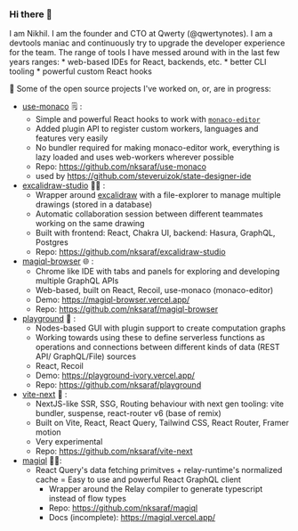 ### Hi there 👋

I am Nikhil. I am the founder and CTO at Qwerty (@qwertynotes). I am a devtools maniac and continuously try to upgrade the developer experience for the team. The range of tools I have messed around with in the last few years ranges: 
	* web-based IDEs for React, backends, etc.
	* better CLI tooling
	* powerful custom React hooks

🔭 Some of the open source projects I've worked on, or, are in progress:

* [use-monaco](https://github.com/nksaraf/use-monaco) 🗒 : 
	- Simple and powerful React hooks to work with [`monaco-editor`](https://microsoft.github.io/monaco-editor/)
	- Added plugin API to register custom workers, languages and features very easily
	- No bundler required for making monaco-editor work, everything is lazy loaded and uses web-workers wherever possible 
	- Repo: https://github.com/nksaraf/use-monaco
	- used by https://github.com/steveruizok/state-designer-ide
* [excalidraw-studio](https://github.com/nksaraf/excalidraw-studio) 👨‍🎨 : 
	- Wrapper around [excalidraw](https://excalidraw.com/) with a file-explorer to manage multiple drawings (stored in a database)
	- Automatic collaboration session between different teammates working on the same drawing
	- Built with frontend: React, Chakra UI, backend: Hasura, GraphQL, Postgres 
	- Repo: https://github.com/nksaraf/excalidraw-studio
* [magiql-browser](https://magiql-browser.vercel.app) 🌐 :
	- Chrome like IDE with tabs and panels for exploring and developing multiple GraphQL APIs
	- Web-based, built on React, Recoil, use-monaco (monaco-editor)
	- Demo: https://magiql-browser.vercel.app/
	- Repo: https://github.com/nksaraf/magiql-browser
* [playground](https://github.com/nksaraf/playground) 🎲 : 
	- Nodes-based GUI with plugin support to create computation graphs
	- Working towards using these to define serverless functions as operations and connections between different kinds of data (REST API/ GraphQL/File) sources
	- React, Recoil
	- Demo: https://playground-ivory.vercel.app/
	- Repo: https://github.com/nksaraf/playground
* [vite-next](https://github.com/nksaraf/vite-next) 🧬 :
	- NextJS-like SSR, SSG, Routing behaviour with next gen tooling: vite bundler, suspense, react-router v6 (base of remix)
	- Built on Vite, React, React Query, Tailwind CSS, React Router, Framer motion
	- Very experimental
	- Repo: https://github.com/nksaraf/vite-next
* [magiql](https://github.com/nksaraf/magiql) 🧙‍♀️: 
  - React Query's data fetching primitves + relay-runtime's normalized cache = Easy to use and powerful React GraphQL client
	- Wrapper around the Relay compiler to generate typescript instead of flow types
	- Repo: https://github.com/nksaraf/magiql
	- Docs (incomplete): https://magiql.vercel.app/

<!--
**nksaraf/nksaraf** is a ✨ _special_ ✨ repository because its `README.md` (this file) appears on your GitHub profile.

Here are some ideas to get you started:

- 🔭 I’m currently working on ...
- 🌱 I’m currently learning ...
- 👯 I’m looking to collaborate on ...
- 🤔 I’m looking for help with ...
- 💬 Ask me about ...
- 📫 How to reach me: ...
- 😄 Pronouns: ...
- ⚡ Fun fact: ...
-->
